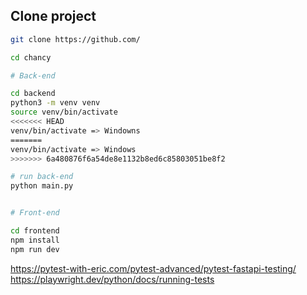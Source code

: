 ##

## Clone project

```bash
git clone https://github.com/

cd chancy

# Back-end

cd backend
python3 -m venv venv
source venv/bin/activate
<<<<<<< HEAD
venv/bin/activate => Windowns
=======
venv/bin/activate => Windows
>>>>>>> 6a480876f6a54de8e1132b8ed6c85803051be8f2

# run back-end
python main.py


# Front-end

cd frontend
npm install
npm run dev

```

https://pytest-with-eric.com/pytest-advanced/pytest-fastapi-testing/
https://playwright.dev/python/docs/running-tests
